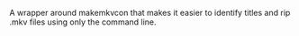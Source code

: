 A wrapper around makemkvcon that makes it easier to identify titles and rip .mkv files using only the command line.
